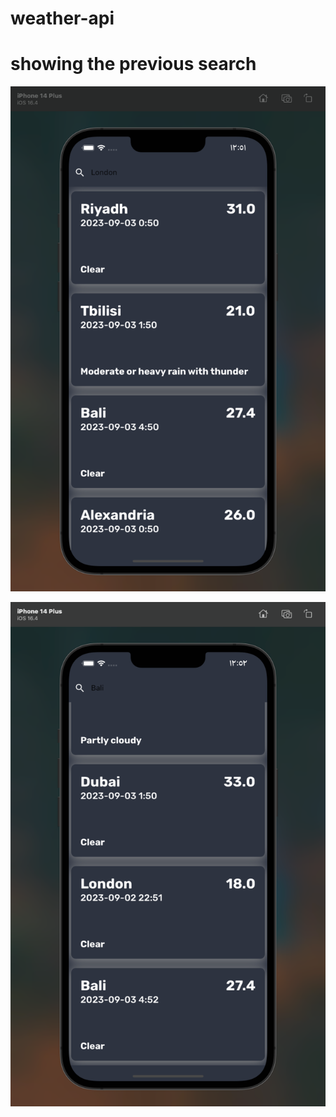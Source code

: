 # weather-api

# showing the previous search

![](readme_assets/SCR-20230903-bssk.png)

![](readme_assets/SCR-20230903-bsxd.png)
